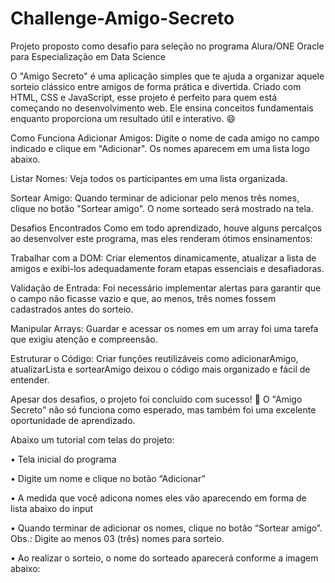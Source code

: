 # Challenge-Amigo-Secreto
Projeto proposto como desafio para seleção no programa Alura/ONE Oracle para Especialização em Data Science

O "Amigo Secreto" é uma aplicação simples que te ajuda a organizar aquele sorteio clássico entre amigos de forma prática e divertida. Criado com HTML, CSS e JavaScript, esse projeto é perfeito para quem está começando no desenvolvimento web. Ele ensina conceitos fundamentais enquanto proporciona um resultado útil e interativo. 😄

Como Funciona
Adicionar Amigos: Digite o nome de cada amigo no campo indicado e clique em "Adicionar". Os nomes aparecem em uma lista logo abaixo.

Listar Nomes: Veja todos os participantes em uma lista organizada.

Sortear Amigo: Quando terminar de adicionar pelo menos três nomes, clique no botão "Sortear amigo". O nome sorteado será mostrado na tela.

Desafios Encontrados
Como em todo aprendizado, houve alguns percalços ao desenvolver este programa, mas eles renderam ótimos ensinamentos:

Trabalhar com a DOM: Criar elementos dinamicamente, atualizar a lista de amigos e exibi-los adequadamente foram etapas essenciais e desafiadoras.

Validação de Entrada: Foi necessário implementar alertas para garantir que o campo não ficasse vazio e que, ao menos, três nomes fossem cadastrados antes do sorteio.

Manipular Arrays: Guardar e acessar os nomes em um array foi uma tarefa que exigiu atenção e compreensão.

Estruturar o Código: Criar funções reutilizáveis como adicionarAmigo, atualizarLista e sortearAmigo deixou o código mais organizado e fácil de entender.

Apesar dos desafios, o projeto foi concluído com sucesso! 🎉 O "Amigo Secreto" não só funciona como esperado, mas também foi uma excelente oportunidade de aprendizado.

Abaixo um tutorial com telas do projeto:


•	Tela inicial do programa





•	Digite um nome e clique no botão “Adicionar”

 








•	A medida que você adicona nomes eles vão aparecendo em forma de lista abaixo do input
 

•	Quando terminar de adicionar os nomes, clique no botão “Sortear amigo”. Obs.: Digite ao menos 03 (três) nomes para sorteio.

 








•	Ao realizar o sorteio, o nome do sorteado aparecerá conforme a imagem abaixo:

 

